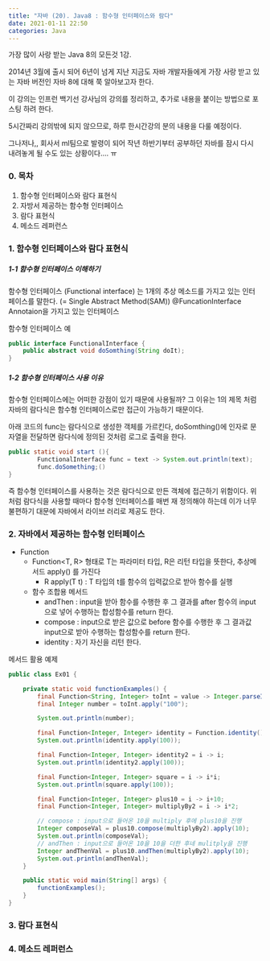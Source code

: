```yaml
---
title: "자바 (20). Java8 : 함수형 인터페이스와 람다"
date: 2021-01-11 22:50
categories: Java
---
```


가장 많이 사랑 받는 Java 8의 모든것 1강. 

2014년 3월에 출시 되어 6년이 넘게 지난 지금도 자바 개발자들에게 가장 사랑 받고 있는 자바 버전인 자바 8에 대해 쭉 알아보고자 한다.

이 강의는 인프런 백기선 강사님의 강의를 정리하고, 추가로 내용을 붙이는 방법으로 포스팅 하려 한다.

5시간짜리 강의밖에 되지 않으므로, 하루 한시간강의 분의 내용을 다룰 예정이다.

그나저나,, 회사서 ml팀으로 발령이 되어 작년 하반기부터 공부하던 자바를 잠시 다시 내려놓게 될 수도 있는 상황이다.... ㅠ

### 0. 목차

1. 함수형 인터페이스와 람다 표현식
2. 자방서 제공하는 함수형 인터페이스
3. 람다 표현식
4. 메소드 레퍼런스


### 1. 함수형 인터페이스와 람다 표현식

##### 1-1 함수형 인터페이스 이해하기

함수형 인터페이스 (Functional interface) 는 1개의 추상 메소드를 가지고 있는 인터페이스를 말한다. (= Single Abstract Method(SAM))
@FuncationInterface Annotaion을 가지고 있는 인터페이스

함수형 인터페이스 예
```java
public interface FunctionalInterface {
    public abstract void doSomthing(String doIt);
}
```

##### 1-2 함수형 인터페이스 사용 이유

함수형 인터페이스에는 어떠한 강점이 있기 때문에 사용될까?
그 이유는 1의 제목 처럼 자바의 람다식은 함수형 인터페이스로만 접근이 가능하기 때문이다.

아래 코드의 func는 람다식으로 생성한 객체를 가르킨다, doSomthing()에 인자로 문자열을 전달하면 람다식에 정의된 것처럼 로그로 출력을 한다.

```java
public static void start (){
        FunctionalInterface func = text -> System.out.println(text);
        func.doSomething;()    
}
```

즉 함수형 인터페이스를 사용하는 것은 람다식으로 만든 객체에 접근하기 위함이다.
위처럼 람다식을 사용할 때마다 함수형 인터페이스를 매번 재 정의해야 하는데 이가 너무 불편하기 대문에 자바에서 라이브 러리로 제공도 한다.

### 2. 자바에서 제공하는 함수형 인터페이스
- Function
    - Function<T, R> 형태로 T는 파라미터 타입, R은 리턴 타입을 뜻한다, 추상메서드 apply() 를 가진다
        - R apply(T t) : T 타입의 t를 함수의 입력값으로 받아 함수를 실행
    - 함수 조합용 메서드
        - andThen : input을 받아 함수를 수행한 후 그 결과를 after 함수의 input으로 넣어 수행하는 합성함수를 return 한다.
        - compose : input으로 받은 값으로 before 함수를 수행한 후 그 결과값 input으로 받아 수행하는 합성함수를 return 한다.
        - identity : 자기 자신을 리턴 한다.

메서드 활용 예제
```java
public class Ex01 {

    private static void functionExamples() {
        final Function<String, Integer> toInt = value -> Integer.parseInt(value);
        final Integer number = toInt.apply("100");

        System.out.println(number);

        final Function<Integer, Integer> identity = Function.identity();
        System.out.println(identity.apply(100));

        final Function<Integer, Integer> identity2 = i -> i;
        System.out.println(identity2.apply(100));

        final Function<Integer, Integer> square = i -> i*i;
        System.out.println(square.apply(100));

        final Function<Integer, Integer> plus10 = i -> i+10;
        final Function<Integer, Integer> multiplyBy2 = i -> i*2;

        // compose : input으로 들어온 10을 multiply 후에 plus10을 진행
        Integer composeVal = plus10.compose(multiplyBy2).apply(10);
        System.out.println(composeVal);
        // andThen : input으로 들어온 10을 10을 더한 후네 mulitply을 진행
        Integer andThenVal = plus10.andThen(multiplyBy2).apply(10);
        System.out.println(andThenVal);
    }

    public static void main(String[] args) {
        functionExamples();
    }
}
```

    


### 3. 람다 표현식

### 4. 메소드 레퍼런스

